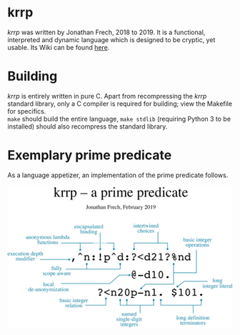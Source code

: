 # krrp
_krrp_ was written by Jonathan Frech, 2018 to 2019. It is a functional, interpreted and dynamic language which is designed to be cryptic, yet usable. Its Wiki can be found [here](https://github.com/jfrech/krrp/wiki).

# Building
_krrp_ is entirely written in pure C. Apart from recompressing the _krrp_ standard library, only a C compiler is required for building; view the Makefile for specifics.  
`make` should build the entire language, `make stdlib` (requiring Python 3 to be installed) should also recompress the standard library.

# Exemplary prime predicate
As a language appetizer, an implementation of the prime predicate follows.

![Prime predicate.](https://github.com/jfrech/krrp/blob/master/assets/krrp_prime_predicate.png)
